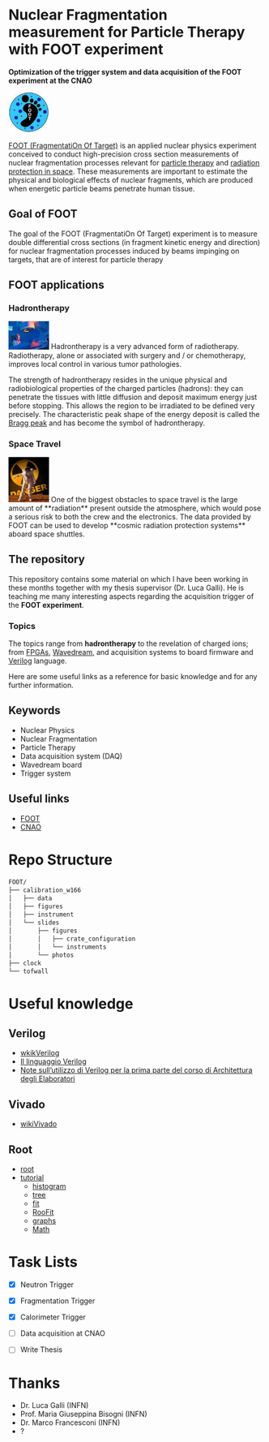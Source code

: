 # Nuclear Fragmentation measurement for Particle Therapy with FOOT experiment

**Optimization of the trigger system and data acquisition of the FOOT experiment at the CNAO**

<img src="https://github.com/lorenzomarini96/FOOT/blob/main/figures/foot_logo.jpeg" width="80">

[FOOT (FragmentatiOn Of Target)](https://web.infn.it/foot/) is an applied nuclear physics experiment conceived to conduct high-precision cross section measurements of nuclear fragmentation processes relevant for [particle therapy](https://en.wikipedia.org/wiki/Particle_therapy) and [radiation protection in space](https://www.nasa.gov/sites/default/files/atoms/files/space_radiation_ebook.pdf). These measurements are important to estimate the physical and biological effects of nuclear fragments, which are produced when energetic particle beams penetrate human tissue.

## Goal of FOOT
The goal of the FOOT (FragmentatiOn Of Target) experiment is to measure double differential cross sections (in fragment kinetic energy and direction) for nuclear fragmentation processes induced by beams impinging on targets, that are of interest for particle therapy

## FOOT applications

### Hadrontherapy
<img src="https://github.com/lorenzomarini96/FOOT/blob/main/figures/med_rad.jpeg" width="80">
Hadrontherapy is a very advanced form of radiotherapy. Radiotherapy, alone or associated with surgery and / or chemotherapy, improves local control in various tumor pathologies.

The strength of hadrontherapy resides in the unique physical and radiobiological properties of the charged particles (hadrons): they can penetrate the tissues with little diffusion and deposit maximum energy just before stopping. This allows the region to be irradiated to be defined very precisely. The characteristic peak shape of the energy deposit is called the [Bragg peak](https://en.wikipedia.org/wiki/Bragg_peak) and has become the symbol of hadrontherapy.

### Space Travel  
<img src="https://github.com/lorenzomarini96/FOOT/blob/main/figures/space_rad.jpeg" width="80">
One of the biggest obstacles to space travel is the large amount of **radiation** present outside the atmosphere, which would pose a serious risk to both the crew and the electronics. The data provided by FOOT can be used to develop **cosmic radiation protection systems** aboard space shuttles.


## The repository
This repository contains some material on which I have been working in these months together with my thesis supervisor (Dr. Luca Galli). He is teaching me many interesting aspects regarding the acquisition trigger of the **FOOT experiment**. 

### Topics 
The topics range from **hadrontherapy** to the revelation of charged ions; from [FPGAs](https://en.wikipedia.org/wiki/Field-programmable_gate_array), [Wavedream](https://www.psi.ch/sites/default/files/import/drs/DocumentationEN/elba15.pdf), and acquisition systems to board firmware and [Verilog](https://en.wikipedia.org/wiki/Verilog) language.





Here are some useful links as a reference for basic knowledge and for any further information.

## Keywords
- Nuclear Physics
- Nuclear Fragmentation
- Particle Therapy
- Data acquisition system (DAQ)
- Wavedream board
- Trigger system

## Useful links
- [FOOT](https://web.infn.it/foot/)
- [CNAO](https://fondazionecnao.it)


# Repo Structure
```
FOOT/
├── calibration_w166
│   ├── data
│   ├── figures
│   ├── instrument
│   └── slides
│       ├── figures
│       │   ├── crate_configuration
│       │   └── instruments
│       └── photos
├── clock
└── tofwall

```

# Useful knowledge

## Verilog
- [wkikVerilog](https://it.wikipedia.org/wiki/Verilog)
- [Il linguaggio Verilog](https://www.ge.infn.it/~musico/CourseStuff/VerilogSlides.pdf)
-  [Note sull’utilizzo di Verilog per la prima parte del corso di Architettura degli Elaboratori](http://didawiki.di.unipi.it/lib/exe/fetch.php/informatica/ae/verilog2.pdf)

## Vivado
- [wikiVivado](https://en.wikipedia.org/wiki/Xilinx_Vivado)

## Root
- [root](https://root.cern)
- [tutorial](https://root.cern/doc/master/group__Tutorials.html)
    - [histogram](https://root.cern/doc/master/group__tutorial__hist.html)
    - [tree](https://root.cern/doc/master/group__tutorial__tree.html)
    - [fit](https://root.cern/doc/master/group__tutorial__fit.html)
    - [RooFit](https://root.cern/doc/master/group__tutorial__roofit.html)
    - [graphs](https://root.cern/doc/master/group__tutorial__graphs.html)
    - [Math](https://root.cern/doc/master/group__tutorial__math.html)

# Task Lists
- [x] Neutron Trigger
- [x] Fragmentation Trigger
- [x] Calorimeter Trigger
- [ ] Data acquisition at CNAO
- [ ] Write Thesis 


# Thanks
- Dr. Luca Galli (INFN)
- Prof. Maria Giuseppina Bisogni (INFN)
- Dr. Marco Francesconi (INFN)
- ?
